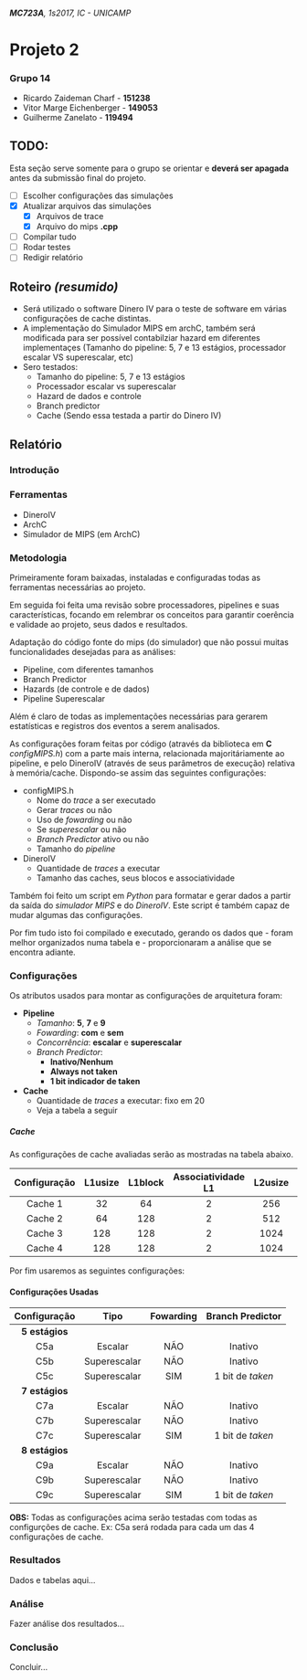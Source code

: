 ###### **MC723A**, *1s2017*, IC - UNICAMP
# Projeto 2
### Grupo 14
- Ricardo Zaideman Charf 	- **151238**
- Vitor Marge Eichenberger 	- **149053**
- Guilherme Zanelato		- **119494**

## TODO:
Esta seção serve somente para o grupo se orientar e **deverá ser apagada** antes da submissão final do projeto.

- [ ] Escolher configurações das simulações
- [x] Atualizar arquivos das simulações
	- [x] Arquivos de trace
	- [x] Arquivo do mips **.cpp**
- [ ] Compilar tudo
- [ ] Rodar testes
- [ ] Redigir relatório

## Roteiro *(resumido)*
- Será utilizado o software Dinero IV para o teste de software em várias configurações de cache distintas.
- A implementação do Simulador MIPS em archC, também será modificada para ser possível contabilziar hazard em diferentes implementaçes (Tamanho do pipeline: 5, 7 e 13 estágios, processador escalar VS superescalar, etc)
- Sero testados:
  - Tamanho do pipeline: 5, 7 e 13 estágios
  - Processador escalar vs superescalar
  - Hazard de dados e controle
  - Branch predictor
  - Cache (Sendo essa testada a partir do Dinero IV)

## **Relatório**

### Introdução

### Ferramentas
- DineroIV
- ArchC
- Simulador de MIPS (em ArchC)

### Metodologia
Primeiramente foram baixadas, instaladas e configuradas todas as ferramentas necessárias ao projeto.

Em seguida foi feita uma revisão sobre processadores, pipelines e suas características, focando em relembrar os conceitos para garantir coerência e validade ao projeto, seus dados e resultados.

Adaptação do código fonte do mips (do simulador) que não possui muitas funcionalidades desejadas para as análises:
- Pipeline, com diferentes tamanhos
- Branch Predictor
- Hazards (de controle e de dados)
- Pipeline Superescalar

Além é claro de todas as implementações necessárias para gerarem estatísticas e registros dos eventos a serem analisados.

As configurações foram feitas por código (através da biblioteca em **C** *configMIPS.h*) com a parte mais interna, relacionada majoritáriamente ao pipeline, e pelo DineroIV (através de seus parâmetros de execução) relativa à memória/cache. Dispondo-se assim das seguintes configurações:
* configMIPS.h
	- Nome do *trace* a ser executado
	- Gerar *traces* ou não
	- Uso de *fowarding* ou não
	- Se *superescalar* ou não
	- *Branch Predictor* ativo ou não
	- Tamanho do *pipeline*
* DineroIV
	- Quantidade de *traces* a executar
	- Tamanho das caches, seus blocos e associatividade

Também foi feito um script em *Python* para formatar e gerar dados a partir da saída do *simulador MIPS* e do *DineroIV*. Este script é também capaz de mudar algumas das configurações.

Por fim tudo isto foi compilado e executado, gerando os dados que - foram melhor organizados numa tabela e - proporcionaram a análise que se encontra adiante.

### Configurações
Os atributos usados para montar as configurações de arquitetura foram:
* <b>Pipeline</b>
	- *Tamanho*: **5**, **7** e **9**
	- *Fowarding*: **com** e **sem**
	- *Concorrência*: **escalar** e **superescalar**
	- *Branch Predictor*:
		+ **Inativo/Nenhum**
		+ **Always not taken**
		+ **1 bit indicador de taken**
* <b>Cache</b>
	- Quantidade de *traces* a executar: fixo em 20
	- Veja a tabela a seguir

##### Cache
As configurações de cache avaliadas serão as mostradas na tabela abaixo.

| Configuração | L1usize| L1block | Associatividade L1 | L2usize | L2block | Associatividade L2 |
|:------------:|:------:|:-------:|:------------------:|:------:|:-------:|:------------------:|
|    Cache 1   |   32   |    64   |          2         |   256  |   1024  |          2         |
|    Cache 2   |   64   |   128   |          2         |   512  |   1024  |          2         |
|    Cache 3   |   128  |   128   |          2         |  1024  |   2048  |          2         |
|    Cache 4   |   128  |   128   |          2         |  1024  |   2048  |          4         |

Por fim usaremos as seguintes configurações:
#### Configurações Usadas

| Configuração |     Tipo     | Fowarding | Branch Predictor |
|:------------:|:------------:|:---------:|:----------------:|
|**5 estágios**|              |           |                  |
|      C5a     |    Escalar   |    NÃO    |      Inativo     |
|      C5b     | Superescalar |    NÃO    |      Inativo     |
|      C5c     | Superescalar |    SIM    | 1 bit de *taken* |
|**7 estágios**|              |           |                  |
|      C7a     |    Escalar   |    NÃO    |      Inativo     |
|      C7b     | Superescalar |    NÃO    |      Inativo     |
|      C7c     | Superescalar |    SIM    | 1 bit de *taken* |
|**8 estágios**|              |           |                  |
|      C9a     |    Escalar   |    NÃO    |      Inativo     |
|      C9b     | Superescalar |    NÃO    |      Inativo     |
|      C9c     | Superescalar |    SIM    | 1 bit de *taken* |

**OBS:** Todas as configurações acima serão testadas com todas as configurções de cache.
Ex: C5a será rodada para cada um das 4 configurações de cache.

### Resultados
Dados e tabelas aqui...

### Análise
Fazer análise dos resultados...

### Conclusão
Concluir...
